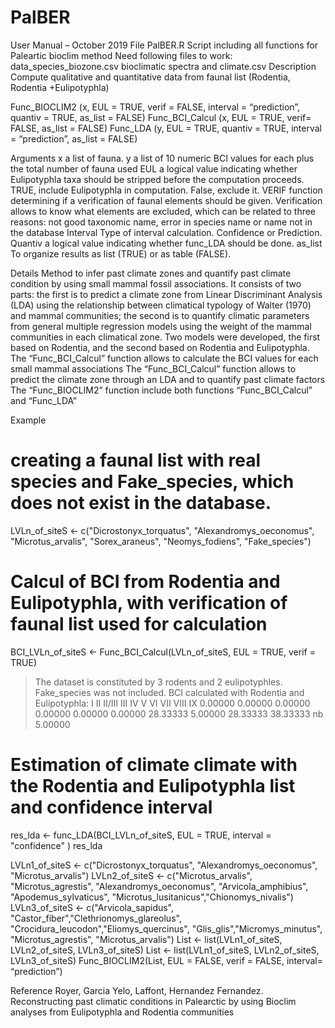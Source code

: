 # PalBER
User Manual – October 2019
File
PalBER.R
Script including all functions for Paleartic bioclim method
Need following files to work:
data_species_biozone.csv
bioclimatic spectra and climate.csv
Description 
Compute qualitative and quantitative data from faunal list (Rodentia, Rodentia +Eulipotyphla)
 
Func_BIOCLIM2 (x, EUL = TRUE, verif = FALSE, interval = “prediction”, quantiv = TRUE, as_list = FALSE)
Func_BCI_Calcul (x, EUL = TRUE, verif= FALSE, as_list = FALSE)
Func_LDA (y, EUL = TRUE, quantiv = TRUE, interval = “prediction”, as_list = FALSE)
 
Arguments
x                            a list of fauna.
y                      a list of 10 numeric BCI values for each plus the total number of fauna used
EUL                       a logical value indicating whether Eulipotyphla taxa should be stripped before the computation proceeds. TRUE, include Eulipotyphla in computation. False, exclude it.
VERIF                   function determining if a verification of faunal elements should be given. Verification allows to know what elements are excluded, which can be related to three reasons: not good taxonomic name, error in species name or name not in the database
Interval                Type of interval calculation. Confidence or Prediction.
Quantiv                a logical value indicating whether func_LDA should be done.
as_list             To organize results as list (TRUE) or as table (FALSE).
 
Details
Method to infer past climate zones and quantify past climate condition by using small mammal fossil associations. It consists of two parts: the first is to predict a climate zone from Linear Discriminant Analysis (LDA) using the relationship between climatical typology of Walter (1970) and mammal communities; the second is to quantify climatic parameters from general multiple regression models using the weight of the mammal communities in each climatical zone. Two models were developed, the first based on Rodentia, and the second based on Rodentia and Eulipotyphla.
The “Func_BCI_Calcul” function allows to calculate the BCI values for each small mammal associations
The “Func_BCI_Calcul” function allows to predict the climate zone through an LDA and to quantify past climate factors
The “Func_BIOCLIM2” function include both functions “Func_BCI_Calcul” and “Func_LDA”
 
Example
# creating a faunal list with real species and Fake_species, which does not exist in the database.

LVLn_of_siteS <- c("Dicrostonyx_torquatus", "Alexandromys_oeconomus",              "Microtus_arvalis", "Sorex_araneus", "Neomys_fodiens", "Fake_species")  
# Calcul of BCI from Rodentia and Eulipotyphla, with verification of faunal list used for calculation
BCI_LVLn_of_siteS <- Func_BCI_Calcul(LVLn_of_siteS, EUL = TRUE, verif = TRUE)
 > The dataset is constituted by 3 rodents and 2 eulipotyphles.
> Fake_species was not included.
  > BCI calculated with Rodentia and Eulipotyphla:
>       I       II   II/III      III       IV        V       VI      VII     VIII       IX
> 0.00000  0.00000  0.00000  0.00000  0.00000  0.00000 28.33333  5.00000 28.33333 38.33333
>      nb
> 5.00000

# Estimation of climate climate with the Rodentia and Eulipotyphla list and confidence interval
res_lda <- func_LDA(BCI_LVLn_of_siteS, EUL = TRUE, interval = "confidence" )
res_lda




LVLn1_of_siteS <- c("Dicrostonyx_torquatus", "Alexandromys_oeconomus",                    "Microtus_arvalis")
LVLn2_of_siteS <- c("Microtus_arvalis", "Microtus_agrestis",                    "Alexandromys_oeconomus", "Arvicola_amphibius", "Apodemus_sylvaticus", "Microtus_lusitanicus","Chionomys_nivalis")
LVLn3_of_siteS <- c("Arvicola_sapidus", "Castor_fiber","Clethrionomys_glareolus", "Crocidura_leucodon","Eliomys_quercinus", "Glis_glis","Micromys_minutus", "Microtus_agrestis", "Microtus_arvalis")
List <- list(LVLn1_of_siteS, LVLn2_of_siteS, LVLn3_of_siteS)
List <- list(LVLn1_of_siteS, LVLn2_of_siteS, LVLn3_of_siteS)
Func_BIOCLIM2(List, EUL = FALSE, verif = FALSE, interval= “prediction”)
 
Reference
Royer, Garcia Yelo, Laffont, Hernandez Fernandez. Reconstructing past climatic conditions in Palearctic by using Bioclim analyses from Eulipotyphla and Rodentia communities

